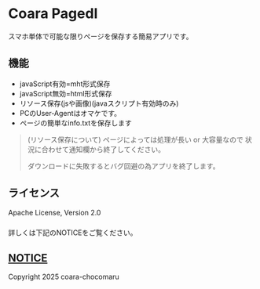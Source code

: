 # Coara Pagedl
スマホ単体で可能な限りページを保存する簡易アプリです。

## 機能
- javaScript有効=mht形式保存
- javaScript無効=html形式保存
- リソース保存(jsや画像)(javaスクリプト有効時のみ)
- PCのUser-Agentはオマケです。
- ページの簡単なinfo.txtを保存します
> (リソース保存について)
> ページによっては処理が長い or 大容量なので
> 状況に合わせて通知欄から終了してください。
>
> ダウンロードに失敗するとバグ回避の為アプリを終了します。

## ライセンス
Apache License, Version 2.0
###
詳しくは下記のNOTICEをご覧ください。
#####
[NOTICE](./NOTICE.md)
---
Copyright 2025 coara-chocomaru
